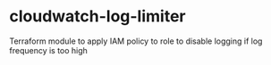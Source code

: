 # cloudwatch-log-limiter
Terraform module to apply IAM policy to role to disable logging if log frequency is too high
